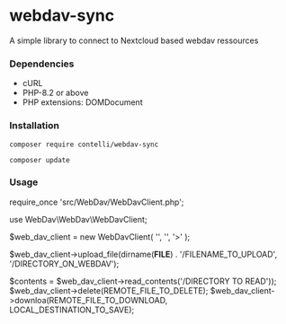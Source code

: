 # webdav-sync

A simple library to connect to Nextcloud based webdav ressources

### Dependencies
- cURL
- PHP-8.2 or above
- PHP extensions: DOMDocument

### Installation
`composer require contelli/webdav-sync`

`composer update`

### Usage
require_once 'src/WebDav/WebDavClient.php';

use WebDav\WebDav\WebDavClient;


$web_dav_client = new WebDavClient(
'<URL TO NEXTCLOUD>',
'<USERNAME>',
'<PASSWORD>>'
);

$web_dav_client->upload_file(dirname(__FILE__) . '/FILENAME_TO_UPLOAD', '/DIRECTORY_ON_WEBDAV');

$contents = $web_dav_client->read_contents('/DIRECTORY TO READ'));
$web_dav_client->delete(REMOTE_FILE_TO_DELETE);
$web_dav_client->downloa(REMOTE_FILE_TO_DOWNLOAD, LOCAL_DESTINATION_TO_SAVE);
